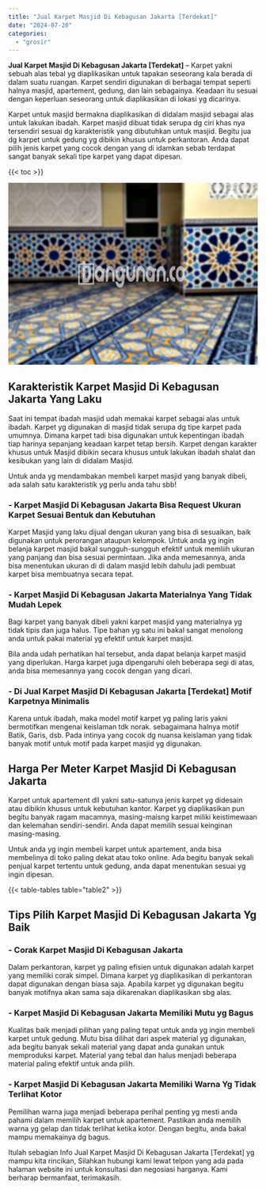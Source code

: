 ```yaml
---
title: "Jual Karpet Masjid Di Kebagusan Jakarta [Terdekat]"
date: "2024-07-20"
categories: 
  - "grosir"
---
```


**Jual Karpet Masjid Di Kebagusan Jakarta \[Terdekat\]** – Karpet yakni sebuah alas tebal yg diaplikasikan untuk tapakan seseorang kala berada di dalam suatu ruangan. Karpet sendiri digunakan di berbagai tempat seperti halnya masjid, apartement, gedung, dan lain sebagainya. Keadaan itu sesuai dengan keperluan seseorang untuk diaplikasikan di lokasi yg dicarinya.

Karpet untuk masjid bermakna diaplikasikan di didalam masjid sebagai alas untuk lakukan ibadah. Karpet masjid dibuat tidak serupa dg ciri khas nya tersendiri sesuai dg karakteristik yang dibutuhkan untuk masjid. Begitu jua dg karpet untuk gedung yg dibikin khusus untuk perkantoran. Anda dapat pilih jenis karpet yang cocok dengan yang di idamkan sebab terdapat sangat banyak sekali tipe karpet yang dapat dipesan.

{{< toc >}}

![Jual Karpet Masjid Di Kebagusan Jakarta [Terdekat]](/images/grosir-karpet-murah-44.png)

## Karakteristik Karpet Masjid Di Kebagusan Jakarta Yang Laku

Saat ini tempat ibadah masjid udah memakai karpet sebagai alas untuk ibadah. Karpet yg digunakan di masjid tidak serupa dg tipe karpet pada umumnya. Dimana karpet tadi bisa digunakan untuk kepentingan ibadah tiap harinya sepanjang keadaan karpet tetap bersih. Karpet dengan karakter khusus untuk Masjid dibikin secara khusus untuk lakukan ibadah shalat dan kesibukan yang lain di didalam Masjid.

Untuk anda yg mendambakan membeli karpet masjid yang banyak dibeli, ada salah satu karakteristik yg perlu anda tahu sbb!

### \- Karpet Masjid Di Kebagusan Jakarta Bisa Request Ukuran Karpet Sesuai Bentuk dan Kebutuhan

Karpet Masjid yang laku dijual dengan ukuran yang bisa di sesuaikan, baik digunakan untuk perorangan ataupun kelompok. Untuk anda yg ingin belanja karpet masjid bakal sungguh-sungguh efektif untuk memliih ukuran yang panjang dan bisa sesuai permintaan. Jika anda memesannya, anda bisa menentukan ukuran di di dalam masjid lebih dahulu jadi pembuat karpet bisa membuatnya secara tepat.

### \- Karpet Masjid Di Kebagusan Jakarta Materialnya Yang Tidak Mudah Lepek

Bagi karpet yang banyak dibeli yakni karpet masjid yang materialnya yg tidak tipis dan juga halus. Tipe bahan yg satu ini bakal sangat menolong anda untuk pakai material yg efektif untuk karpet masjid.

Bila anda udah perhatikan hal tersebut, anda dapat belanja karpet masjid yang diperlukan. Harga karpet juga dipengaruhi oleh beberapa segi di atas, anda bisa memesannya yang cocok dengan yang dicari.

### \- Di Jual Karpet Masjid Di Kebagusan Jakarta \[Terdekat\] Motif Karpetnya Minimalis

Karena untuk ibadah, maka model motif karpet yg paling laris yakni bermotifkan mengenai keislaman tdk norak. sebagaimana halnya motif Batik, Garis, dsb. Pada intinya yang cocok dg nuansa keislaman yang tidak banyak motif untuk motif pada karpet masjid yg digunakan.

## Harga Per Meter Karpet Masjid Di Kebagusan Jakarta

Karpet untuk apartement dll yakni satu-satunya jenis karpet yg didesain atau dibikin khusus untuk kebutuhan kantor. Karpet yg diaplikasikan pun begitu banyak ragam macamnya, masing-maisng karpet miliki keistimewaan dan kelemahan sendiri-sendiri. Anda dapat memilih sesuai keinginan masing-masing.

Untuk anda yg ingin membeli karpet untuk apartement, anda bisa membelinya di toko paling dekat atau toko online. Ada begitu banyak sekali penjual karpet tertentu untuk gedung, anda dapat menentukan sesuai yg ingin dipesan.

{{< table-tables table="table2" >}}

## Tips Pilih Karpet Masjid Di Kebagusan Jakarta Yg Baik

### \- Corak Karpet Masjid Di Kebagusan Jakarta

Dalam perkantoran, karpet yg paling efisien untuk digunakan adalah karpet yang memiliki corak simpel. Dimana karpet yg diaplikasikan di perkantoran dapat digunakan dengan biasa saja. Apabila karpet yg digunakan begitu banyak motifnya akan sama saja dikarenakan diaplikasikan sbg alas.

### \- Karpet Masjid Di Kebagusan Jakarta Memiliki Mutu yg Bagus

Kualitas baik menjadi pilihan yang paling tepat untuk anda yg ingin membeli karpet untuk gedung. Mutu bisa dilihat dari aspek material yg digunakan, ada begitu banyak sekali material yang dapat anda gunakan untuk memproduksi karpet. Material yang tebal dan halus menjadi beberapa material paling efektif untuk anda pilih.

### \- Karpet Masjid Di Kebagusan Jakarta Memiliki Warna Yg Tidak Terlihat Kotor

Pemilihan warna juga menjadi beberapa perihal penting yg mesti anda pahami dalam memilih karpet untuk apartement. Pastikan anda memilih warna yg gelap dan tidak terlihat ketika kotor. Dengan begitu, anda bakal mampu memakainya dg bagus.

Itulah sebagian Info Jual Karpet Masjid Di Kebagusan Jakarta \[Terdekat\] yg mampu kita rincikan, Silahkan hubungi kami lewat telpon yang ada pada halaman website ini untuk konsultasi dan negosiasi harganya. Kami berharap bermanfaat, terimakasih.
